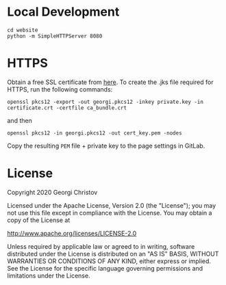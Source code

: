 # Local Development

```
cd website
python -m SimpleHTTPServer 8080 
```

# HTTPS

Obtain a free SSL certificate from [here](sslforfree.com). To create the .jks file required for HTTPS, run the following commands:

`openssl pkcs12 -export -out georgi.pkcs12 -inkey private.key -in certificate.crt -certfile ca_bundle.crt`

and then

`openssl pkcs12 -in georgi.pkcs12 -out cert_key.pem -nodes`

Copy the resulting `PEM` file + private key to the page settings in GitLab.

# License

Copyright 2020 Georgi Christov

Licensed under the Apache License, Version 2.0 (the "License");
you may not use this file except in compliance with the License.
You may obtain a copy of the License at

http://www.apache.org/licenses/LICENSE-2.0

Unless required by applicable law or agreed to in writing, software
distributed under the License is distributed on an "AS IS" BASIS,
WITHOUT WARRANTIES OR CONDITIONS OF ANY KIND, either express or implied.
See the License for the specific language governing permissions and
limitations under the License.
